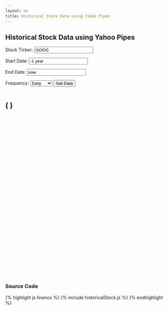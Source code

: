 ```yaml
---
layout: ex
title: Historical Stock Data using Yahoo Pipes
---
```


## Historical Stock Data using Yahoo Pipes

<form id="stockForm" class="well form-inline">
  <label for="ticker">Stock Ticker: </label>
  <input type="text" id="ticker" class="input-small" name="ticker" value="GOOG"></input>

  <label for="endDate">Start Date: </label>
  <input type="text" id="startDate" class="input-small" name="startDate" value="-1 year"></input>

  <label for="endDate">End Date: </label>
  <input type="text" id="endDate" class="input-small" name="endDate" value="now"></input>

  <label for="frequency">Frequency: </label>
  <select id="frequency" class="input-small" name="frequency">
    <option value="d">Daily</option>
    <option value="w">Weekly</option>
    <option value="m">Monthly</option>
    <!--<option value="v">Dividends Only</option>-->
  </select>
  <button type="submit" id="getData" name="getData" class="btn btn-primary pull-right">Get Data</button>
</form>

<h1>
  <span id="stockName"> </span>
  <span id="stockValue"> </span>
  <!--<span id="stockSymbol"> </span>-->

  <small>
    <span id="stockChange"> </span>
    (<span id="stockChangePercent"> </span>)
  </small>

  <small id="stockLoading" class="pull-right" style="display:none">
    <img src="images/spinner.gif" style="height: 24px; width: 24px; display: inline-block"> Loading....
  </small>
</h1>

<div id="chart">
  <svg style="height:500px"> </svg>
</div>

<script type="text/javascript" src="historicalStock.js"> </script>


### Source Code

{% highlight js linenos %}
{% include historicalStock.js %}
{% endhighlight %}
